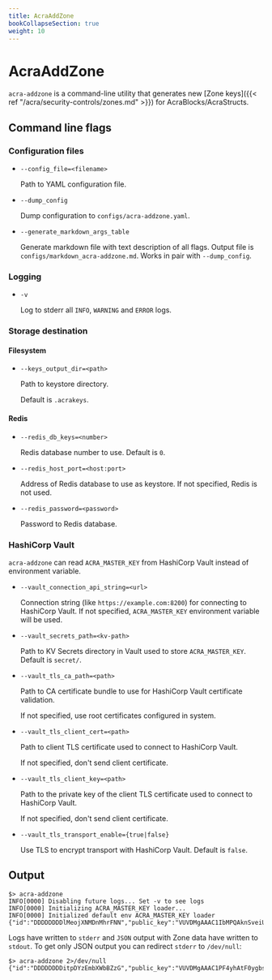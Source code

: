 ```yaml
---
title: AcraAddZone
bookCollapseSection: true
weight: 10
---
```


# AcraAddZone

`acra-addzone` is a command-line utility that generates new [Zone keys]({{< ref "/acra/security-controls/zones.md" >}}) for AcraBlocks/AcraStructs.

## Command line flags

### Configuration files

* `--config_file=<filename>`

  Path to YAML configuration file.

* `--dump_config`

  Dump configuration to `configs/acra-addzone.yaml`.

* `--generate_markdown_args_table`

  Generate markdown file with text description of all flags.
  Output file is `configs/markdown_acra-addzone.md`.
  Works in pair with `--dump_config`.
  
### Logging

* `-v`

  Log to stderr all `INFO`, `WARNING` and `ERROR` logs.


### Storage destination

#### Filesystem

* `--keys_output_dir=<path>`

  Path to keystore directory.

  Default is `.acrakeys`.

#### Redis

* `--redis_db_keys=<number>`

  Redis database number to use.
  Default is `0`.
  <!-- `acra-server -help` says default is `-1` but in `cmd/redis.go` I see `redisDefaultDB = 0` -->
  <!-- this var is also used as default value for the flag, where's the truth? -->

* `--redis_host_port=<host:port>`

  Address of Redis database to use as keystore.
  If not specified, Redis is not used.

* `--redis_password=<password>`

  Password to Redis database.


### HashiCorp Vault

`acra-addzone` can read `ACRA_MASTER_KEY` from HashiCorp Vault instead of environment variable.

* `--vault_connection_api_string=<url>`

  Connection string (like `https://example.com:8200`) for connecting to HashiCorp Vault.
  If not specified, `ACRA_MASTER_KEY` environment variable will be used.

* `--vault_secrets_path=<kv-path>`

  Path to KV Secrets directory in Vault used to store `ACRA_MASTER_KEY`.
  Default is `secret/`.

* `--vault_tls_ca_path=<path>`

  Path to CA certificate bundle to use for HashiCorp Vault certificate validation.

  If not specified, use root certificates configured in system.

* `--vault_tls_client_cert=<path>`

  Path to client TLS certificate used to connect to HashiCorp Vault.

  If not specified, don't send client certificate.

* `--vault_tls_client_key=<path>`

  Path to the private key of the client TLS certificate used to connect to HashiCorp Vault.

  If not specified, don't send client certificate.

* `--vault_tls_transport_enable={true|false}`

  Use TLS to encrypt transport with HashiCorp Vault.
  Default is `false`.
  
## Output

```
$> acra-addzone
INFO[0000] Disabling future logs... Set -v to see logs  
INFO[0000] Initializing ACRA_MASTER_KEY loader...       
INFO[0000] Initialized default env ACRA_MASTER_KEY loader 
{"id":"DDDDDDDDlMeojXNMDnMhrFNN","public_key":"VUVDMgAAAC1IbMPQAknSveiUj4xWzi7ZX50uzT+4/cbT7Tz5wZBbyDGAa3u8"}
```

Logs have written to `stderr` and `JSON` output with Zone data have written to `stdout`. To get only JSON output you can redirect `stderr` to `/dev/null`:

```
$> acra-addzone 2>/dev/null
{"id":"DDDDDDDDitpDYzEmbXWbBZzG","public_key":"VUVDMgAAAC1PF4yhAtF0ygbsRlEBMjY0E+9Pp694hauHyQfjC8gVAuOQJ0CX"}
```
